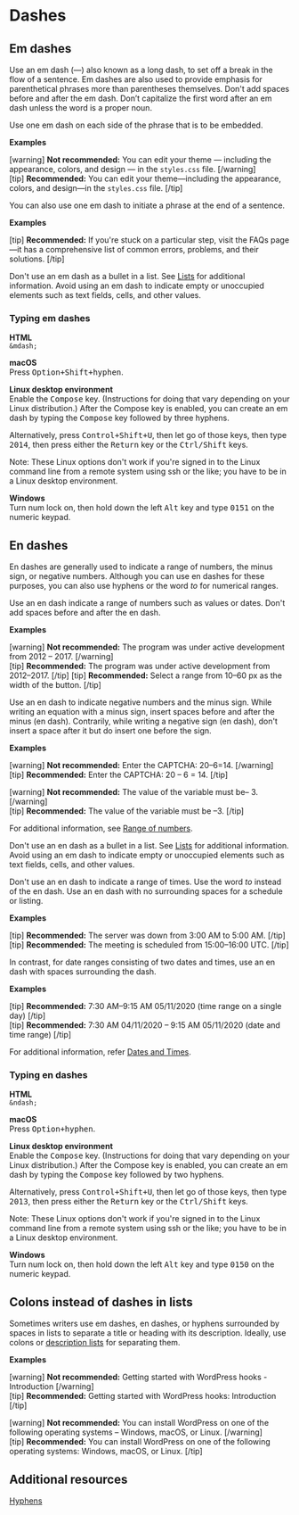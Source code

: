 # Dashes

## Em dashes

Use an em dash (—) also known as a long dash, to set off a break in the flow of a sentence. Em dashes are also used to provide emphasis for parenthetical phrases more than parentheses themselves. Don't add spaces before and after the em dash. Don’t capitalize the first word after an em dash unless the word is a proper noun.

Use one em dash on each side of the phrase that is to be embedded.

**Examples**  

[warning] **Not recommended:** You can edit your theme — including the appearance, colors, and design — in the `styles.css` file.  [/warning]  
[tip] **Recommended:** You can edit your theme—including the appearance, colors, and design—in the `styles.css` file. [/tip]

You can also use one em dash to initiate a phrase at the end of a sentence.

**Examples**  

[tip] **Recommended:** If you're stuck on a particular step, visit the FAQs page—it has a comprehensive list of common errors, problems, and  their solutions. [/tip]

Don't use an em dash as a bullet in a list. See [Lists]() for additional information. Avoid using an em dash to indicate empty or unoccupied elements such as text fields, cells, and other values.

### Typing em dashes

**HTML**  
``&mdash;``  

**macOS**  
Press <kbd>Option+Shift+hyphen</kbd>.  

**Linux desktop environment**  
Enable the <kbd>Compose</kbd> key. (Instructions for doing that vary depending on your Linux distribution.) After the Compose key is enabled, you can create an em dash by typing the <kbd>Compose</kbd> key followed by three hyphens.  

Alternatively, press <kbd>Control+Shift+U</kbd>, then let go of those keys, then type <kbd>2014</kbd>, then press either the <kbd>Return</kbd> key or the <kbd>Ctrl/Shift</kbd> keys.

Note: These Linux options don't work if you're signed in to the Linux command line from a remote system using ssh or the like; you have to be in a Linux desktop environment.  

**Windows**  
Turn num lock on, then hold down the left <kbd>Alt</kbd> key and type <kbd>0151</kbd> on the numeric keypad.  

## En dashes

En dashes are generally used to indicate a range of numbers, the minus sign, or negative numbers. Although you can use en dashes for these purposes, you can also use hyphens or the word *to* for numerical ranges.

Use an en dash indicate a range of numbers such as values or dates. Don't add spaces before and after the en dash.

**Examples**  

[warning] **Not recommended:** The program was under active development from 2012 – 2017.  [/warning]  
[tip] **Recommended:** The program was under active development from 2012–2017. [/tip]
[tip] **Recommended:** Select a range from 10–60 px as the width of the button. [/tip]

Use an en dash to indicate negative numbers and the minus sign. While writing an equation with a minus sign, insert spaces before and after the minus (en dash). Contrarily, while writing a negative sign (en dash), don't insert a space after it but do insert one before the sign.

**Examples**  

[warning] **Not recommended:** Enter the CAPTCHA: 20–6=14.  [/warning]  
[tip] **Recommended:** Enter the CAPTCHA: 20 – 6 = 14. [/tip]

[warning] **Not recommended:** The value of the variable must be– 3.  [/warning]  
[tip] **Recommended:** The value of the variable must be –3. [/tip]

For additional information, see [Range of numbers]().

Don't use an en dash as a bullet in a list. See [Lists]() for additional information. Avoid using an em dash to indicate empty or unoccupied elements such as text fields, cells, and other values.

Don't use an en dash to indicate a range of times. Use the word *to* instead of the en dash. Use an en dash with no surrounding spaces for a schedule or listing.

**Examples**  

[tip] **Recommended:** The server was down from 3:00 AM to 5:00 AM. [/tip]  
[tip] **Recommended:** The meeting is scheduled from 15:00–16:00 UTC. [/tip]  

In contrast, for date ranges consisting of two dates and times, use an en dash with spaces surrounding the dash.

**Examples**  

[tip] **Recommended:** 7:30 AM–9:15 AM 05/11/2020 (time range on a single day) [/tip]  
[tip] **Recommended:** 7:30 AM 04/11/2020 – 9:15 AM 05/11/2020 (date and time range) [/tip]  

For additional information, refer [Dates and Times]().

### Typing en dashes

**HTML**  
`&ndash;`

**macOS**  
Press <kbd>Option+hyphen</kbd>.  

**Linux desktop environment**  
Enable the <kbd>Compose</kbd> key. (Instructions for doing that vary depending on your Linux distribution.) After the Compose key is enabled, you can create an em dash by typing the <kbd>Compose</kbd> key followed by two hyphens.  

Alternatively, press <kbd>Control+Shift+U</kbd>, then let go of those keys, then type <kbd>2013</kbd>, then press either the <kbd>Return</kbd> key or the <kbd>Ctrl/Shift</kbd> keys.

Note: These Linux options don't work if you're signed in to the Linux command line from a remote system using ssh or the like; you have to be in a Linux desktop environment.  

**Windows**  
Turn num lock on, then hold down the left <kbd>Alt</kbd> key and type <kbd>0150</kbd> on the numeric keypad.

## Colons instead of dashes in lists

Sometimes writers use em dashes, en dashes, or hyphens surrounded by spaces in lists to separate a title or heading with its description. Ideally, use colons or [description lists]() for separating them.

**Examples**  

[warning] **Not recommended:** Getting started with WordPress hooks - Introduction  [/warning]  
[tip] **Recommended:** Getting started with WordPress hooks: Introduction [/tip]

[warning] **Not recommended:** You can install WordPress on one of the following operating systems – Windows, macOS, or Linux.  [/warning]  
[tip] **Recommended:** You can install WordPress on one of the following operating systems: Windows, macOS, or Linux. [/tip]


## Additional resources

[Hyphens]()
